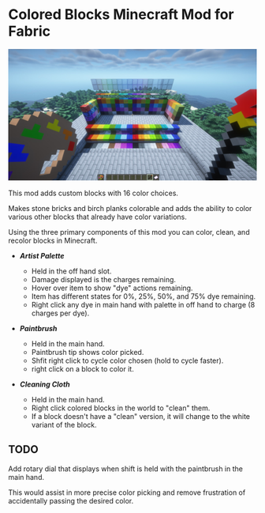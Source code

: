 # Colored Blocks Minecraft Mod for Fabric

![0.0.3 screenshot](/showcase/0.0.3_blocks_preview.jpg)

This mod adds custom blocks with 16 color choices.

Makes stone bricks and birch planks colorable and adds the ability to color various other blocks that already have color variations.

Using the three primary components of this mod you can color, clean, and recolor blocks in Minecraft.

- ***Artist Palette***
  - Held in the off hand slot.
  - Damage displayed is the charges remaining.
  - Hover over item to show "dye" actions remaining.
  - Item has different states for 0%, 25%, 50%, and 75% dye remaining.
  - Right click any dye in main hand with palette in off hand to charge (8 charges per dye).

- ***Paintbrush***
  - Held in the main hand.
  - Paintbrush tip shows color picked.
  - Shfit right click to cycle color chosen (hold to cycle faster).
  - right click on a block to color it.

- ***Cleaning Cloth***
  - Held in the main hand.
  - Right click colored blocks in the world to "clean" them.
  - If a block doesn't have a "clean" version, it will change to the white variant of the block.
  
 ## TODO
 
 Add rotary dial that displays when shift is held with the paintbrush in the main hand.
 
 This would assist in more precise color picking and remove frustration of accidentally passing the desired color.
